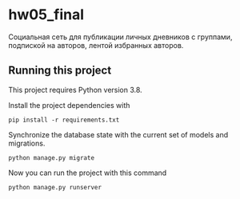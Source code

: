 # hw05_final

Социальная сеть для публикации личных дневников с группами, подпиской на авторов, лентой избранных авторов. 

## Running this project
This project requires Python version 3.8.

Install the project dependencies with
```
pip install -r requirements.txt
```

Synchronize the database state with the current set of models and migrations. 
```
python manage.py migrate
```

Now you can run the project with this command
```
python manage.py runserver
```
